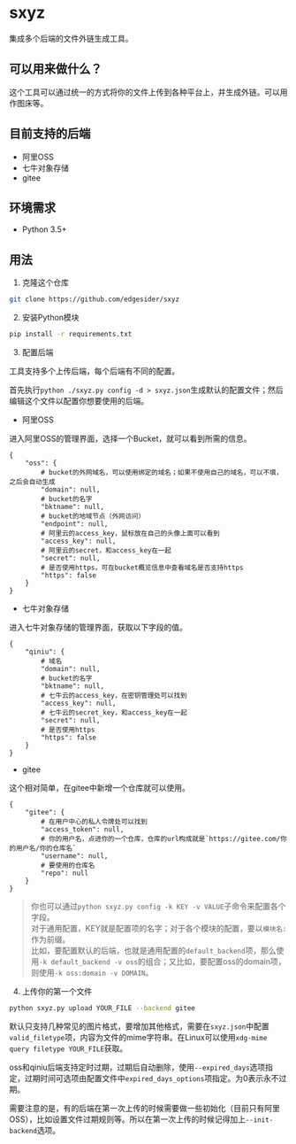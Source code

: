 # sxyz

集成多个后端的文件外链生成工具。

## 可以用来做什么？

这个工具可以通过统一的方式将你的文件上传到各种平台上，并生成外链。可以用作图床等。

## 目前支持的后端

- 阿里OSS
- 七牛对象存储
- gitee

## 环境需求

- Python 3.5+

## 用法

1. 克隆这个仓库

```bash
git clone https://github.com/edgesider/sxyz
```

2. 安装Python模块

```bash
pip install -r requirements.txt
```

3. 配置后端

工具支持多个上传后端，每个后端有不同的配置。

首先执行`python ./sxyz.py config -d > sxyz.json`生成默认的配置文件；然后编辑这个文件以配置你想要使用的后端。

- 阿里OSS

进入阿里OSS的管理界面，选择一个Bucket，就可以看到所需的信息。

```
{
    "oss": {
        # bucket的外网域名，可以使用绑定的域名；如果不使用自己的域名，可以不填，之后会自动生成
        "domain": null,
        # bucket的名字
        "bktname": null,
        # bucket的地域节点（外网访问）
        "endpoint": null,
        # 阿里云的access_key，鼠标放在自己的头像上面可以看到
        "access_key": null,
        # 阿里云的secret，和access_key在一起
        "secret": null,
        # 是否使用https，可在bucket概览信息中查看域名是否支持https
        "https": false
    }
}
```

- 七牛对象存储

进入七牛对象存储的管理界面，获取以下字段的值。


```
{
    "qiniu": {
        # 域名
        "domain": null,
        # bucket的名字
        "bktname": null,
        # 七牛云的access_key，在密钥管理处可以找到
        "access_key": null,
        # 七牛云的secret_key，和access_key在一起
        "secret": null,
        # 是否使用https
        "https": false
    }
}
```

- gitee

这个相对简单，在gitee中新增一个仓库就可以使用。

```
{
    "gitee": {
        # 在用户中心的私人令牌处可以找到
        "access_token": null,
        # 你的用户名，点进你的一个仓库，仓库的url构成就是`https://gitee.com/你的用户名/你的仓库名`
        "username": null,
        # 要使用的仓库名
        "repo": null
    }
}
```

> 你也可以通过`python sxyz.py config -k KEY -v VALUE`子命令来配置各个字段。  
对于通用配置，KEY就是配置项的名字；对于各个模块的配置，要以`模块名:`作为前缀。  
比如，要配置默认的后端，也就是通用配置的`default_backend`项，那么使用`-k default_backend -v oss`的组合；又比如，要配置oss的domain项，则使用`-k oss:domain -v DOMAIN`。

4. 上传你的第一个文件

```bash
python sxyz.py upload YOUR_FILE --backend gitee
```

默认只支持几种常见的图片格式，要增加其他格式，需要在`sxyz.json`中配置`valid_filetype`项，内容为文件的mime字符串。在Linux可以使用`xdg-mime query filetype YOUR_FILE`获取。

oss和qiniu后端支持定时过期，过期后自动删除，使用`--expired_days`选项指定，过期时间可选项由配置文件中`expired_days_options`项指定。为0表示永不过期。

需要注意的是，有的后端在第一次上传的时候需要做一些初始化（目前只有阿里OSS），比如设置文件过期规则等。所以在第一次上传的时候记得加上`--init-backend`选项。
